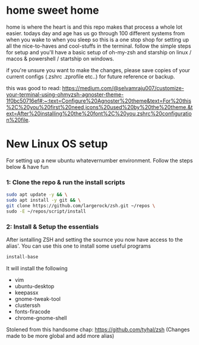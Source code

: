 # home sweet home
home is where the heart is and this repo makes that process a whole lot easier. todays day and age has us go through 100 different systems from when you wake to when you sleep so this is a one stop shop for setting up all the nice-to-haves and cool-stuffs in the terminal. follow the simple steps for setup and you'll have a basic setup of oh-my-zsh and starship on linux / macos & powershell / startship on windows. 

if you're unsure you want to make the changes, please save copies of your current configs (.zshrc .zprofile etc..) for future reference or backup.

this was good to read: https://medium.com/@selvamraju007/customize-your-terminal-using-ohmyzsh-agnoster-theme-1f0bc50716ef#:~:text=Configure%20Agnoster%20theme&text=For%20this%2C%20you%20first%20need,icons%20used%20by%20the%20theme.&text=After%20installing%20the%20font%2C%20you,zshrc%20configuration%20file.


# New Linux OS setup
For setting up a new ubuntu whatevernumber environment.
Follow the steps below & have fun

### 1: Clone the repo & run the install scripts
```bash
sudo apt update -y && \
sudo apt install -y git && \
git clone https://github.com/largerock/zsh.git ~/repos \
sudo -E ~/repos/script/install
```

### 2: Install & Setup the essentials
After isntalling ZSH and setting the sournce you now have access to the alias'.
You can use this one to install some useful programs
```bash
install-base
```

It will install the following
- vim
- ubuntu-desktop
- keepassx
- gnome-tweak-tool
- clusterssh
- fonts-firacode
- chrome-gnome-shell

Stolened from this handsome chap: https://github.com/tyhal/zsh
(Changes made to be more global and add more alias)